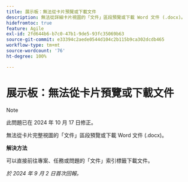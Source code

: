 ```yaml
---
title: 展示板：無法從卡片預覽或下載文件
description: 無法從詳細卡片視圖的「文件」區段預覽或下載 Word 文件 (.docx)。
hidefromtoc: true
feature: Agile
exl-id: 2fd644b6-b7c0-47b1-9de5-93fc35069b63
source-git-commit: e33394c2aede0544d104c2b115b9ca302dcdb465
workflow-type: tm+mt
source-wordcount: '76'
ht-degree: 100%

---
```


# 展示板：無法從卡片預覽或下載文件

>[!NOTE]
>
>此問題已在 2024 年 10 月 17 日修正。

無法從卡片完整視圖的「文件」區段預覽或下載 Word 文件 (.docx)。

**解決方法**

可以直接前往專案、任務或問題的「文件」索引標籤下載文件。

_於 2024 年 9 月 2 日首次回報。_
